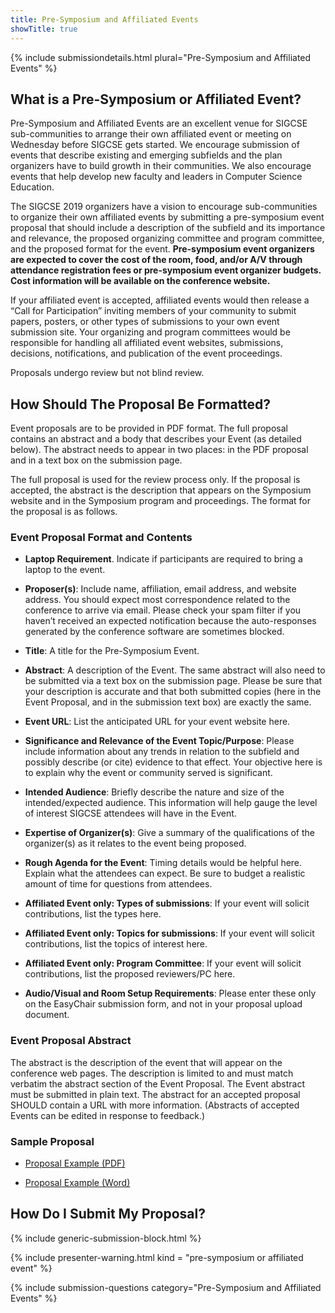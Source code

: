 ```yaml
---
title: Pre-Symposium and Affiliated Events
showTitle: true
---
```


{% include submissiondetails.html plural="Pre-Symposium and Affiliated Events" %}


## What is a Pre-Symposium or Affiliated Event?

Pre-Symposium and Affiliated Events are an excellent venue for SIGCSE sub-communities to arrange their own affiliated event or meeting on Wednesday before SIGCSE gets started. We encourage submission of events that describe existing and emerging subfields and the plan organizers have to build growth in their communities. We also encourage events that help develop new faculty and leaders in Computer Science Education.

The SIGCSE 2019 organizers have a vision to encourage sub-communities to organize their own affiliated events by submitting a pre-symposium event proposal that should include a description of the subfield and its importance and relevance, the proposed organizing committee and program committee, and the proposed format for the event. **Pre-symposium event organizers are expected to cover the cost of the room, food, and/or A/V through attendance registration fees or pre-symposium event organizer budgets. Cost information will be available on the conference website.**

If your affiliated event is accepted, affiliated events would then release a “Call for Participation” inviting members of your community to submit papers, posters, or other types of submissions to your own event submission site. Your organizing and program committees would be responsible for handling all affiliated event websites, submissions, decisions, notifications, and publication of the event proceedings.

Proposals undergo review but not blind review.

## How Should The Proposal Be Formatted?

Event proposals are to be provided in PDF format. The full proposal contains an abstract and a body that describes your Event (as detailed below). The abstract needs to appear in two places: in the PDF proposal and in a text box on the submission page.

The full proposal is used for the review process only. If the proposal is accepted, the abstract is the description that appears on the Symposium website and in the Symposium program and proceedings. The format for the proposal is as follows.


### Event Proposal Format and Contents

-   **Laptop Requirement**. Indicate if participants are required to bring a laptop to the event.

-   **Proposer(s)**:  Include name, affiliation, email address, and website address. You should expect most correspondence related to the conference to arrive via email. Please check your spam filter if you haven’t received an expected notification because the auto-responses generated by the conference software are sometimes blocked.

-   **Title**: A title for the Pre-Symposium Event.

-   **Abstract**: A description of the Event. The same abstract will also need to be submitted via a text box on the submission page. Please be sure that your description is accurate and that both submitted copies (here in the Event Proposal, and in the submission text box) are exactly the same.

-   **Event URL**: List the anticipated URL for your event website here.

-   **Significance and Relevance of the Event Topic/Purpose**: Please include information about any trends in relation to the subfield and possibly describe (or cite) evidence to that effect. Your objective here is to explain why the event or community served is significant.

-   **Intended Audience**: Briefly describe the nature and size of the intended/expected audience. This information will help gauge the level of interest SIGCSE attendees will have in the Event.

-   **Expertise of Organizer(s)**: Give a summary of the qualifications of the organizer(s) as it relates to the event being proposed.

-   **Rough Agenda for the Event**: Timing details would be helpful here. Explain what the attendees can expect. Be sure to budget a realistic amount of time for questions from attendees.

-   **Affiliated Event only: Types of submissions**: If your event will solicit contributions, list the types here.

-   **Affiliated Event only: Topics for submissions**: If your event will solicit contributions, list the topics of interest here.

-   **Affiliated Event only: Program Committee**: If your event will solicit contributions, list the proposed reviewers/PC here.

-   **Audio/Visual and Room Setup Requirements**: Please enter these only on the EasyChair submission form, and not in your proposal upload document.

### Event Proposal Abstract

The abstract is the description of the event that will appear on the conference web pages. The description is limited to and must match verbatim the abstract section of the Event Proposal. The Event abstract must be submitted in plain text. The abstract for an accepted proposal SHOULD contain a URL with more information. (Abstracts of accepted Events can be edited in response to feedback.)

### Sample Proposal

-  [Proposal Example (PDF)](../docs/sigcse-sample-event.pdf)

-  [Proposal Example (Word)](../docs/sigcse-sample-event.docx)

## How Do I Submit My Proposal?

{% include generic-submission-block.html %}

{% include presenter-warning.html kind = "pre-symposium or affiliated event" %}

{% include submission-questions category="Pre-Symposium and Affiliated Events" %}




